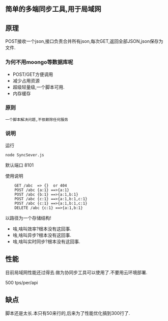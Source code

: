 ## 简单的多端同步工具,用于局域网

## 原理
   POST接收一个json,接口负责合并所有json,每次GET,返回全部JSON,json保存为文件.

### 为何不用moongo等数据库呢
- POST/GET方便调用
- 减少占用资源
- 超级轻量级,一个脚本可用.
- 内存缓存

#### 

### 原则
    一个脚本解决问题,不依赖除任何服务

### 说明
运行

    node SyncSever.js
    
默认端口 8101
    
使用说明

        GET /abc  => {}  or 404
        POST /abc {a:1} ==>{a:1}
        POST /abc {b:1} ==>{a:1,b:1}
        POST /abc {c:1} ==>{a:1,b:1,c:1}
        POST /abc {c:1} ==>{a:1,b:1,c:1}
        DELETE /abc {c:1} ==>{a:1,b:1}

        
以路径为一个存储结构!

- 啥,啥叫效率?根本没有这回事.
- 啥,啥叫异步?根本没有这回事.
- 啥,啥叫实时同步?根本没有这回事.

## 性能
   目前局域网性能还过得去.做为协同步工具可以使用了.不要用云环境部署.
   
   500 tps/per/api
   
## 缺点
   脚本还是太长.本只有50来行的,后来为了性能优化搞到300行了.